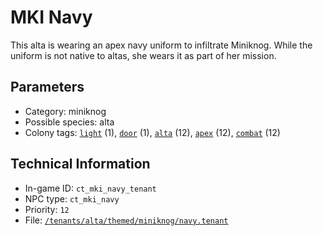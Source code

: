 # MKI Navy

This alta is wearing an apex navy uniform to infiltrate Miniknog. While the uniform is not native to altas, she wears it as part of her mission.

## Parameters

- Category: miniknog
- Possible species: alta
- Colony tags: [`light`](https://ceterai.github.io/MyEnternia/Wiki/Tags/Light) (1), [`door`](https://ceterai.github.io/MyEnternia/Wiki/Tags/Door) (1), [`alta`](https://ceterai.github.io/MyEnternia/Wiki/Tags/Alta) (12), [`apex`](https://ceterai.github.io/MyEnternia/Wiki/Tags/Apex) (12), [`combat`](https://ceterai.github.io/MyEnternia/Wiki/Tags/Combat) (12)

## Technical Information

- In-game ID: `ct_mki_navy_tenant`
- NPC type: `ct_mki_navy`
- Priority: `12`
- File: [`/tenants/alta/themed/miniknog/navy.tenant`](https://github.com/Ceterai/Enternia/blob/main/tenants/alta/themed/miniknog/navy.tenant)

